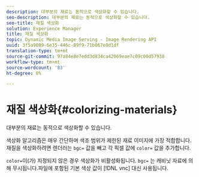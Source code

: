 ```yaml
---
description: 대부분의 재료는 동적으로 색상화할 수 있습니다.
seo-description: 대부분의 재료는 동적으로 색상화할 수 있습니다.
seo-title: 재질 색상화
solution: Experience Manager
title: 재질 색상화
topic: Dynamic Media Image Serving - Image Rendering API
uuid: 3f5a9089-6e35-446c-89f9-71b067e0d1df
translation-type: tm+mt
source-git-commit: 97a84e8e7edd3d834ca42069eae7c09c00d57938
workflow-type: tm+mt
source-wordcount: '83'
ht-degree: 0%

---
```



# 재질 색상화{#colorizing-materials}

대부분의 재료는 동적으로 색상화할 수 있습니다.

색상화 알고리즘은 매우 간단하며 색조 범위가 제한된 재료 이미지에 가장 적합합니다. 재질을 색상화하려면 렌더러는 `bgc=` 값을 빼고 각 픽셀 값에 `color=` 값을 추가합니다.

`color=`이(가) 지정되지 않은 경우 색상화가 비활성화됩니다. `bgc=` 는 캐비닛 자료에 의해 무시됩니다.파일에 포함된 기본 색상 값이  [!DNL vnc] 대신 사용됩니다.
